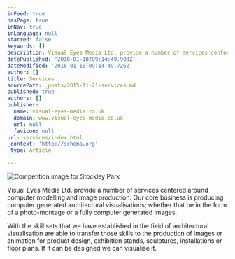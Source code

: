 ```yaml
---
inFeed: true
hasPage: true
inNav: true
inLanguage: null
starred: false
keywords: []
description: Visual Eyes Media Ltd. provide a number of services centered around computer modelling and image production. Our core business is producing computer generated a
datePublished: '2016-01-18T09:14:49.903Z'
dateModified: '2016-01-18T09:14:49.726Z'
author: []
title: Services
sourcePath: _posts/2015-11-21-services.md
published: true
authors: []
publisher:
  name: visual-eyes-media.co.uk
  domain: www.visual-eyes-media.co.uk
  url: null
  favicon: null
url: services/index.html
_context: 'http://schema.org'
_type: Article

---
```

![Competition image for Stockley Park](https://the-grid-user-content.s3-us-west-2.amazonaws.com/2c8a24d4-e1fd-4df7-857f-3b761558c6b8.jpg)

Visual Eyes Media Ltd. provide a number of services centered around computer modelling and image production. Our core business is producing computer generated architectural visualisations; whether that be in the form of a photo-montage or a fully computer generated images. 

With the skill sets that we have established in the field of architectural visualisation are able to transfer those skills to the production of images or animation for product design, exhibition stands, sculptures, installations or floor plans. If it can be designed we can visualise it.